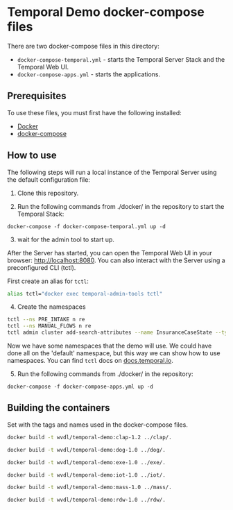 # Temporal Demo docker-compose files

There are two docker-compose files in this directory:
- `docker-compose-temporal.yml` - starts the Temporal Server Stack and the Temporal Web UI.
- `docker-compose-apps.yml` - starts the applications.

## Prerequisites

To use these files, you must first have the following installed:
- [Docker](https://docs.docker.com/engine/installation/)
- [docker-compose](https://docs.docker.com/compose/install/)

## How to use

The following steps will run a local instance of the Temporal Server using the default configuration file:

1. Clone this repository.

2. Run the following commands from ./docker/ in the repository to start the Temporal Stack: 
```shell
docker-compose -f docker-compose-temporal.yml up -d
```
3. wait for the admin tool to start up. 

After the Server has started, you can open the Temporal Web UI in your browser: [http://localhost:8080](http://localhost:8080). 
You can also interact with the Server using a preconfigured CLI (tctl).

First create an alias for `tctl`:

```bash
alias tctl="docker exec temporal-admin-tools tctl"
```
4. Create the namespaces
```bash
tctl --ns PRE_INTAKE n re
tctl --ns MANUAL_FLOWS n re
tctl admin cluster add-search-attributes --name InsuranceCaseState --type Keyword
```
Now we have some namespaces that the demo will use. We could have done all on the 'default' namespace, but this way we can show how to use namespaces.
You can find `tctl` docs on [docs.temporal.io](https://docs.temporal.io/docs/system-tools/tctl/).

5. Run the following commands from ./docker/ in the repository: 
```shell
docker-compose -f docker-compose-apps.yml up -d
```


## Building the containers
Set with the tags and names used in the docker-compose files.

```bash
docker build -t wvdl/temporal-demo:clap-1.2 ../clap/.
```
```bash
docker build -t wvdl/temporal-demo:dog-1.0 ../dog/.
```
```bash
docker build -t wvdl/temporal-demo:exe-1.0 ../exe/.
```
```bash
docker build -t wvdl/temporal-demo:iot-1.0 ../iot/.
```
```bash
docker build -t wvdl/temporal-demo:mass-1.0 ../mass/.
```
```bash
docker build -t wvdl/temporal-demo:rdw-1.0 ../rdw/.
```